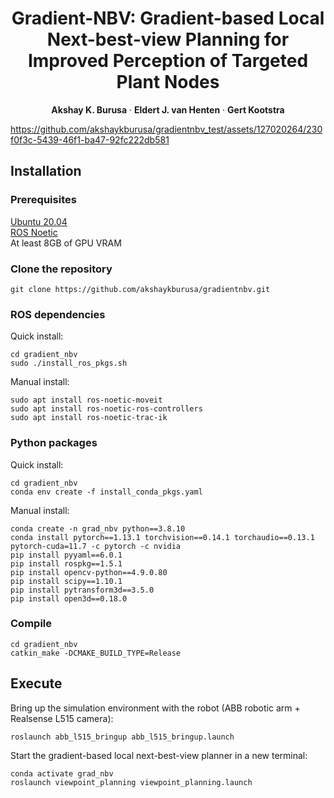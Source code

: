 <p align="center">
  <h1 align="center">Gradient-NBV: Gradient-based Local Next-best-view Planning for Improved Perception of Targeted Plant Nodes</h1>
  <p align="center">
    <strong>Akshay K. Burusa</strong>
    ·
    <strong>Eldert J. van Henten</strong>
    ·
    <strong>Gert Kootstra</strong>
  </p>
</p>

https://github.com/akshaykburusa/gradientnbv_test/assets/127020264/230f0f3c-5439-46f1-ba47-92fc222db581

## Installation

### Prerequisites

[Ubuntu 20.04](https://releases.ubuntu.com/20.04/)  
[ROS Noetic](http://wiki.ros.org/noetic/Installation/Ubuntu)  
At least 8GB of GPU VRAM

### Clone the repository

```
git clone https://github.com/akshaykburusa/gradientnbv.git
```

### ROS dependencies

Quick install:
```
cd gradient_nbv
sudo ./install_ros_pkgs.sh
```
Manual install:
```
sudo apt install ros-noetic-moveit
sudo apt install ros-noetic-ros-controllers
sudo apt install ros-noetic-trac-ik
```

### Python packages

Quick install:
```
cd gradient_nbv
conda env create -f install_conda_pkgs.yaml
```
Manual install:
```
conda create -n grad_nbv python==3.8.10
conda install pytorch==1.13.1 torchvision==0.14.1 torchaudio==0.13.1 pytorch-cuda=11.7 -c pytorch -c nvidia
pip install pyyaml==6.0.1
pip install rospkg==1.5.1
pip install opencv-python==4.9.0.80
pip install scipy==1.10.1
pip install pytransform3d==3.5.0
pip install open3d==0.18.0
```

### Compile
```
cd gradient_nbv
catkin_make -DCMAKE_BUILD_TYPE=Release
```

## Execute

Bring up the simulation environment with the robot (ABB robotic arm + Realsense L515 camera):
```
roslaunch abb_l515_bringup abb_l515_bringup.launch
```

Start the gradient-based local next-best-view planner in a new terminal:
```
conda activate grad_nbv
roslaunch viewpoint_planning viewpoint_planning.launch
```
